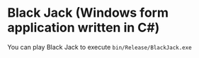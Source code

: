 # Black Jack (Windows form application written in C#)
You can play Black Jack to execute `bin/Release/BlackJack.exe`
